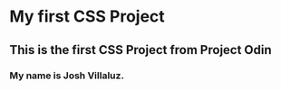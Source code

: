 # My first CSS Project
## This is the first CSS Project from Project Odin
### My name is Josh Villaluz.